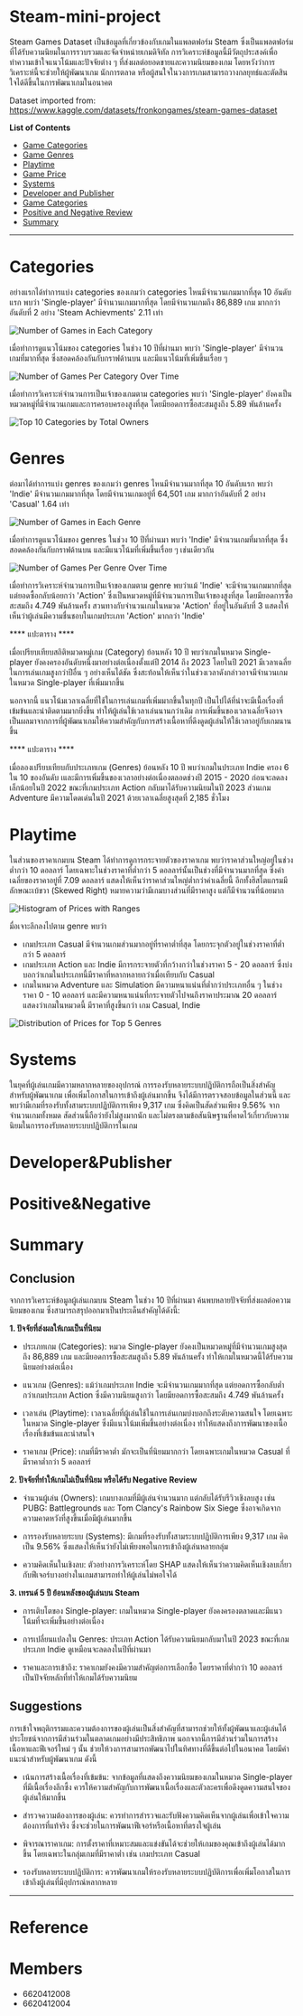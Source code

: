 # Steam-mini-project

Steam Games Dataset เป็นข้อมูลที่เกี่ยวข้องกับเกมในแพลตฟอร์ม Steam ซึ่งเป็นแพลตฟอร์มที่ได้รับความนิยมในการรวบรวมและจัดจำหน่ายเกมดิจิทัล การวิเคราะห์ข้อมูลนี้มีวัตถุประสงค์เพื่อทำความเข้าใจแนวโน้มและปัจจัยต่าง ๆ ที่ส่งผลต่อยอดขายและความนิยมของเกม โดยหวังว่าการวิเคราะห์นี้จะช่วยให้ผู้พัฒนาเกม นักการตลาด หรือผู้สนใจในวงการเกมสามารถวางกลยุทธ์และตัดสินใจได้ดีขึ้นในการพัฒนาเกมในอนาคต

Dataset imported from: https://www.kaggle.com/datasets/fronkongames/steam-games-dataset

**List of Contents**

* [Game Categories](#Categories)
* [Game Genres](#Genres)
* [Playtime](#Playtime)
* [Game Price](#Price)
* [Systems](#Systems)
* [Developer and Publisher](#Developer&Publisher)
* [Game Categories](#Correlation)
* [Positive and Negative Review](#Positive&Negative)
* [Summary](#Summary)

---

# Categories

อย่างแรกได้ทำการแบ่ง categories ของเกมว่า categories ไหนมีจำนวนเกมมากที่สุด 10 อันดับแรก พบว่า 'Single-player' มีจำนวนเกมมากที่สุด โดยมีจำนวนเกมถึง 86,889 เกม มากกว่าอันดับที่ 2 อย่าง 'Steam Achievments' 2.11 เท่า

![Number of Games in Each Category]()

เมื่อทำการดูแนวโน้มของ categories ในช่วง 10 ปีที่ผ่านมา พบว่า 'Single-player' มีจำนวนเกมที่มากที่สุด ซึ่งสอดคล้องกันกับกราฟด้านบน และมีแนวโน้มที่เพิ่มขึ้นเรื่อย ๆ

![Number of Games Per Category Over Time]()

เมื่อทำการวิเคราะห์จำนวนการเป็นเจ้าของเกมตาม categories พบว่า 'Single-player' ยังคงเป็นหมวดหมู่ที่มีจำนวนเกมและการครอบครองสูงที่สุด โดยมียอดการซื้อสะสมสูงถึง 5.89 พันล้านครั้ง

![Top 10 Categories by Total Owners]()



# Genres

ต่อมาได้ทำการแบ่ง genres ของเกมว่า genres ไหนมีจำนวนมากที่สุด 10 อันดับแรก พบว่า 'Indie' มีจำนวนเกมมากที่สุด โดยมีจำนวนเกมอยู่ที่ 64,501 เกม มากกว่าอันดับที่ 2 อย่าง 'Casual' 1.64 เท่า

![Number of Games in Each Genre]()

เมื่อทำการดูแนวโน้มของ genres ในช่วง 10 ปีที่ผ่านมา พบว่า 'Indie' มีจำนวนเกมที่มากที่สุด ซึ่งสอดคล้องกันกับกราฟด้านบน และมีแนวโน้มที่เพิ่มขึ้นเรื่อย ๆ เช่นเดียวกัน

![Number of Games Per Genre Over Time]()

เมื่อทำการวิเคราะห์จำนวนการเป็นเจ้าของเกมตาม genre พบว่าแม้ 'Indie' จะมีจำนวนเกมมากที่สุด แต่ยอดซื้อกลับน้อยกว่า 'Action' ซึ่งเป็นหมวดหมู่ที่มีจำนวนการเป็นเจ้าของสูงที่สุด โดยมียอดการซื้อสะสมถึง 4.749 พันล้านครั้ง สวนทางกับจำนวนเกมในหมวด 'Action' ที่อยู่ในอันดับที่ 3 แสดงให้เห็นว่าผู้เล่นมีความชื่นชอบในเกมประเภท 'Action' มากกว่า 'Indie'

**** แปะตาราง ****

เมื่อเปรียบเทียบสถิติหมวดหมู่เกม (Category) ย้อนหลัง 10 ปี พบว่าเกมในหมวด Single-player ยังคงครองอันดับหนึ่งมาอย่างต่อเนื่องตั้งแต่ปี 2014 ถึง 2023 โดยในปี 2021 มีเวลาเฉลี่ยในการเล่นเกมสูงกว่าปีอื่น ๆ อย่างเห็นได้ชัด ซึ่งสะท้อนให้เห็นว่าในช่วงเวลาดังกล่าวอาจมีจำนวนเกมในหมวด Single-player ที่เพิ่มมากขึ้น

นอกจากนี้ แนวโน้มเวลาเฉลี่ยที่ใช้ในการเล่นเกมที่เพิ่มมากขึ้นในทุกปี เป็นไปได้ที่น่าจะมีเนื้อเรื่องที่เข้มข้นและน่าติดตามมากยิ่งขึ้น ทำให้ผู้เล่นใช้เวลาเล่นนานกว่าเดิม การเพิ่มขึ้นของเวลาเฉลี่ยจึงอาจเป็นผลมาจากการที่ผู้พัฒนาเกมให้ความสำคัญกับการสร้างเนื้อหาที่ดึงดูดผู้เล่นให้ใช้เวลาอยู่กับเกมนานขึ้น

**** แปะตาราง ****

เมื่อลองเปรียบเทียบกับประเภทเกม (Genres) ย้อนหลัง 10 ปี พบว่าเกมในประเภท Indie ครอง 6 ใน 10 ของอันดับ เและมีการเพิ่มขึ้นของเวลาอย่างต่อเนื่องตลอดช่วงปี 2015 - 2020 ก่อนจะลดลงเล็กน้อยในปี 2022 ขณะที่เกมประเภท Action กลับมาได้รับความนิยมในปี 2023 ส่วนเกม Adventure มีความโดดเด่นในปี 2021 ด้วยเวลาเฉลี่ยสูงสุดที่ 2,185 ชั่วโมง



# Playtime

ในส่วนของราคาเกมบน Steam ได้ทำการดูการกระจายตัวของราคาเกม พบว่าราคาส่วนใหญ่อยู่ในช่วงต่ำกว่า 10 ดอลลาร์ โดยเฉพาะในช่วงราคาที่ต่ำกว่า 5 ดอลลาร์นั้นเป็นช่วงที่มีจำนวนมากที่สุด ซึ่งค่าเฉลี่ยของราคาอยู่ที่ 7.09 ดอลลาร์ แสดงให้เห็นว่าราคาส่วนใหญ่ต่ำกว่าค่าเฉลี่ยนี้ อีกทั้งฮิสโตแกรมมีลักษณะเบ้ขวา (Skewed Right) หมายความว่ามีเกมบางส่วนที่มีราคาสูง แต่ก็มีจำนวนที่น้อยมาก

![Histogram of Prices with Ranges]()

มื่อเจาะลึกลงไปตาม genre พบว่า
* เกมประเภท Casual มีจำนวนเกมส่วนมากอยู่ที่ราคาต่ำที่สุด โดยกระจุกตัวอยู่ในช่วงราคาที่ต่ำกว่า 5 ดอลลาร์
* เกมประเภท Action และ Indie มีการกระจายตัวที่กว้างกว่าในช่วงราคา 5 - 20 ดอลลาร์ ซึ่งบ่งบอกว่าเกมในประเภทนี้มีราคาที่หลากหลายกว่าเมื่อเทียบกับ Casual
* เกมในหมวด Adventure และ Simulation มีความหนาแน่นที่ต่ำกว่าประเภทอื่น ๆ ในช่วงราคา 0 - 10 ดอลลาร์ และมีความหนาแน่นที่กระจายตัวไปจนถึงราคาประมาณ 20 ดอลลาร์ แสดงว่าเกมในหมวดนี้ มีราคาที่สูงขึ้นกว่า เกม Casual, Indie

![Distribution of Prices for Top 5 Genres]()



# Systems

ในยุคที่ผู้เล่นเกมมีความหลากหลายของอุปกรณ์ การรองรับหลายระบบปฏิบัติการถือเป็นสิ่งสำคัญสำหรับผู้พัฒนาเกม เพื่อเพิ่มโอกาสในการเข้าถึงผู้เล่นมากขึ้น จึงได้มีการตรวจสอบข้อมูลในส่วนนี้ และพบว่ามีเกมที่รองรับทั้งสามระบบปฏิบัติการเพียง 9,317 เกม ซึ่งคิดเป็นสัดส่วนเพียง 9.56% จากจำนวนเกมทั้งหมด สัดส่วนนี้ถือว่ายังไม่สูงมากนัก และไม่ตรงตามข้อสันนิษฐานที่คาดไว้เกี่ยวกับความนิยมในการรองรับหลายระบบปฏิบัติการในเกม



# Developer&Publisher

# Positive&Negative

# Summary

## Conclusion

จากการวิเคราะห์ข้อมูลผู้เล่นเกมบน Steam ในช่วง 10 ปีที่ผ่านมา ค้นพบหลายปัจจัยที่ส่งผลต่อความนิยมของเกม ซึ่งสามารถสรุปออกมาเป็นประเด็นสำคัญได้ดังนี้:

**1. ปัจจัยที่ส่งผลให้เกมเป็นที่นิยม**

* ประเภทเกม (Categories): หมวด Single-player ยังคงเป็นหมวดหมู่ที่มีจำนวนเกมสูงสุดถึง 86,889 เกม และมียอดการซื้อสะสมสูงถึง 5.89 พันล้านครั้ง ทำให้เกมในหมวดนี้ได้รับความนิยมอย่างต่อเนื่อง

* แนวเกม (Genres): แม้ว่าเกมประเภท Indie จะมีจำนวนเกมมากที่สุด แต่ยอดการซื้อกลับต่ำกว่าเกมประเภท Action ซึ่งมีความนิยมสูงกว่า โดยมียอดการซื้อสะสมถึง 4.749 พันล้านครั้ง

* เวลาเล่น (Playtime): เวลาเฉลี่ยที่ผู้เล่นใช้ในการเล่นเกมบ่งบอกถึงระดับความสนใจ โดยเฉพาะในหมวด Single-player ซึ่งมีแนวโน้มเพิ่มขึ้นอย่างต่อเนื่อง ทำให้แสดงถึงการพัฒนาของเนื้อเรื่องที่เข้มข้นและน่าสนใจ

* ราคาเกม (Price): เกมที่มีราคาต่ำ มักจะเป็นที่นิยมมากกว่า โดยเฉพาะเกมในหมวด Casual ที่มีราคาต่ำกว่า 5 ดอลลาร์


**2. ปัจจัยที่ทำให้เกมไม่เป็นที่นิยม หรือได้รับ Negative Review**

* จำนวนผู้เล่น (Owners): เกมบางเกมที่มีผู้เล่นจำนวนมาก แต่กลับได้รับรีวิวเชิงลบสูง เช่น PUBG: Battlegrounds และ Tom Clancy's Rainbow Six Siege ซึ่งอาจเกิดจากความคาดหวังที่สูงขึ้นเมื่อมีผู้เล่นมากขึ้น

* การรองรับหลายระบบ (Systems): มีเกมที่รองรับทั้งสามระบบปฏิบัติการเพียง 9,317 เกม คิดเป็น 9.56% ซึ่งแสดงให้เห็นว่ายังไม่เพียงพอในการเข้าถึงผู้เล่นหลายกลุ่ม

* ความคิดเห็นในเชิงลบ: ตัวอย่างการวิเคราะห์โดย SHAP แสดงให้เห็นว่าความคิดเห็นเชิงลบเกี่ยวกับฟีเจอร์บางอย่างในเกมสามารถทำให้ผู้เล่นไม่พอใจได้


**3. เทรนด์ 5 ปี ย้อนหลังของผู้เล่นบน Steam**
* การเติบโตของ Single-player: เกมในหมวด Single-player ยังคงครองตลาดและมีแนวโน้มที่จะเพิ่มขึ้นอย่างต่อเนื่อง
  
* การเปลี่ยนแปลงใน Genres: ประเภท Action ได้รับความนิยมกลับมาในปี 2023 ขณะที่เกมประเภท Indie ดูเหมือนจะลดลงในปีที่ผ่านมา
  
* ราคาและการเข้าถึง: ราคาเกมยังคงมีความสำคัญต่อการเลือกซื้อ โดยราคาที่ต่ำกว่า 10 ดอลลาร์ เป็นปัจจัยหลักที่ทำให้เกมได้รับความนิยม


## Suggestions

การเข้าใจพฤติกรรมและความต้องการของผู้เล่นเป็นสิ่งสำคัญที่สามารถช่วยให้ทั้งผู้พัฒนาและผู้เล่นได้ประโยชน์จากการมีส่วนร่วมในตลาดเกมอย่างมีประสิทธิภาพ นอกจากนี้การมีส่วนร่วมในการสร้างเนื้อหาและฟีเจอร์ใหม่ ๆ นั้น ช่วยให้วงการสามารถพัฒนาไปในทิศทางที่ดีขึ้นต่อไปในอนาคต โดยมีคำแนะนำสำหรับผู้พัฒนาเกม ดังนี้

* เน้นการสร้างเนื้อเรื่องที่เข้มข้น: จากข้อมูลที่แสดงถึงความนิยมของเกมในหมวด Single-player ที่มีเนื้อเรื่องลึกซึ้ง ควรให้ความสำคัญกับการพัฒนาเนื้อเรื่องและตัวละครเพื่อดึงดูดความสนใจของผู้เล่นให้มากขึ้น

* สำรวจความต้องการของผู้เล่น: ควรทำการสำรวจและรับฟังความคิดเห็นจากผู้เล่นเพื่อเข้าใจความต้องการที่แท้จริง ซึ่งจะช่วยในการพัฒนาฟีเจอร์หรือเนื้อหาที่ตรงใจผู้เล่น

* พิจารณาราคาเกม: การตั้งราคาที่เหมาะสมและแข่งขันได้จะช่วยให้เกมของคุณเข้าถึงผู้เล่นได้มากขึ้น โดยเฉพาะในกลุ่มเกมที่มีราคาต่ำ เช่น เกมประเภท Casual

* รองรับหลายระบบปฏิบัติการ: ควรพัฒนาเกมให้รองรับหลายระบบปฏิบัติการเพื่อเพิ่มโอกาสในการเข้าถึงผู้เล่นที่มีอุปกรณ์หลากหลาย


---

# Reference


# Members

* 6620412008
* 6620412004

